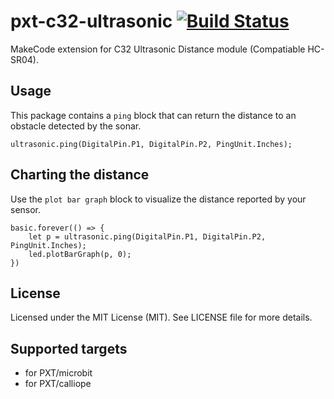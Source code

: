 # pxt-c32-ultrasonic [![Build Status](https://travis-ci.org/Microsoft/pxt-sonar.svg?branch=master)](https://travis-ci.org/Microsoft/pxt-sonar)

MakeCode extension for C32 Ultrasonic Distance module (Compatiable HC-SR04).

## Usage

This package contains a ``ping`` block that can return the distance to an obstacle detected by the sonar.

```sig
ultrasonic.ping(DigitalPin.P1, DigitalPin.P2, PingUnit.Inches);
```

## Charting the distance

Use the ``plot bar graph`` block to visualize the distance reported by your sensor.

```blocks
basic.forever(() => {
    let p = ultrasonic.ping(DigitalPin.P1, DigitalPin.P2, PingUnit.Inches);
    led.plotBarGraph(p, 0);
})
```

## License
Licensed under the MIT License (MIT). See LICENSE file for more details.

## Supported targets
* for PXT/microbit
* for PXT/calliope
